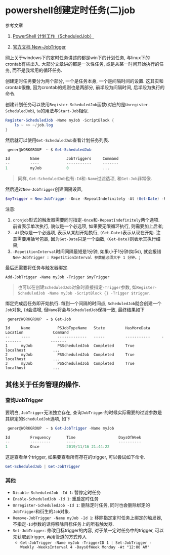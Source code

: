 # powershell创建定时任务(二)job

参考文章

1. [PowerShell 计划工作（ScheduledJob）](https://www.pstips.net/about-scheduledjob.html)

2. [官方文档 New-JobTrigger](https://docs.microsoft.com/zh-cn/powershell/module/PSScheduledJob/New-JobTrigger?view=powershell-5.1&redirectedfrom=MSDN)

网上关于windows下的定时任务讲述的都是win下的计划任务, 与linux下的crontab有些出入. 大部分文章讲的都是一次性任务, 或是从某一时间开始执行的任务, 而不是我常用的循环任务.

创建定时任务要分为两个部分, 一个是任务本身, 一个是间隔时间的设置. 这其实和crontab很像, 因为crontab的规则也是两部分, 前半段为间隔时间, 后半段为执行的命令.

创建计划任务可以使用`Register-ScheduledJob`函数(对应的是`Unregister-ScheduledJob`), ta的用法与`Start-Job`相似.

```ps1
Register-ScheduledJob -Name myJob -ScriptBlock {
    ls ~ >> ~/job.log
}
```

然后就可以使用`Get-ScheduledJob`查看计划任务列表. 

```ps1
 gener@WORKGROUP  ~ $ Get-ScheduledJob

Id         Name            JobTriggers     Command                                  Enabled
--         ----            -----------     -------                                  -------
1          myJob           0               ...                                      True
```

> 同样, `Get-ScheduledJob`也有`-Id`和`-Name`过滤选项, 和`Get-Job`非常像.

然后通过`New-JobTrigger`创建间隔设置, 

```ps1
$myTrigger = New-JobTrigger -Once -RepeatIndefinitely -At (Get-Date) -RepetitionInterval (New-TimeSpan -Seconds 60)
```

注意:

1. `cronjob`形式的触发器需要同时指定`-Once`和`-RepeatIndefinitely`两个选项. 前者表示单次执行, 貌似是一个必选项, 如果要无限循环执行, 则需要加上后者;
1. `-At`貌似是一个必选项, 表示从某刻开始执行, `(Get-Date)`表示从现在开始. 注意需要用括号包裹, 因为`Get-Date`只是一个函数, `(Get-Date)`则表示其执行结果;
2. `-RepetitionInterval`时间间隔最短是1分钟, 如果小于1分钟(如5s), 就会报错 `New-JobTrigger : RepetitionInterval 参数值必须大于 1 分钟。`;

最后还需要将任务与触发器绑定.

```
Add-JobTrigger -Name myJob -Trigger $myTrigger
```

> 也可以在创建`ScheduledJob`对象时直接指定`-Trigger`参数, 如`Register-ScheduledJob -Name myJob -ScriptBlock {} -Trigger $trigger`.

绑定完成后任务即开始执行. 每到一个间隔的时间点, `ScheduledJob`就会创建一个`Job`对象, `Id`会递增, 但`Name`将会与`ScheduledJob`保持一致, 最终结果如下

```
 gener@WORKGROUP  ~ $ Get-Job

Id     Name            PSJobTypeName   State         HasMoreData     Location             Command
--     ----            -------------   -----         -----------     --------             -------
1      myJob           PSScheduledJob  Completed     True            localhost            ...
2      myJob           PSScheduledJob  Completed     True            localhost            ...
3      myJob           PSScheduledJob  Completed     True            localhost            ...
```

## 其他关于任务管理的操作.

### 查询JobTrigger

要明白, `JobTrigger`无法独立存在, 查询`JobTrigger`的时候实际需要的过滤参数是其绑定的`ScheduledJob`选项, 如下

```ps1
 gener@WORKGROUP  ~ $ Get-JobTrigger -Name myJob

Id         Frequency       Time                   DaysOfWeek              Enabled
--         ---------       ----                   ----------              -------
1          Once            2019/11/16 21:44:22                            True
```

这是查看单个trigger, 如果要查看所有存在的trigger, 可以尝试如下命令.

```ps1
Get-ScheduledJob | Get-JobTrigger
```

### 其他

- `Disable-ScheduledJob -Id 1`: 暂停定时任务
- `Enable-ScheduledJob -Id 1`: 重启定时任务
- `Unregister-ScheduledJob -Id 1`: 删除定时任务, 同时也会删除绑定的`JobTrigger`和衍生的`Job`对象.
- `Remove-JobTrigger -Name myJob -Id 1`: 移除指定定时任务上绑定的触发器, 不指定`-Id`参数的话将移除目标任务上的所有触发器.
- `Set-JobTrigger`: 修改目标trigger的内容, 对于某一定时任务中的trigger, 可以先获取到trigger, 再用管道的方式传入
    - `Get-JobTrigger -Name myJob -TriggerID 1 | Set-JobTrigger -Weekly -WeeksInterval 4 -DaysOfWeek Monday -At "12:00 AM"`

